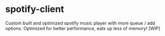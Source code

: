 # spotify-client
Custom built and optimized spotify music player with more queue / add options. Optimized for better performance, eats up less of memory! [WIP]
